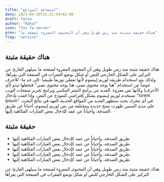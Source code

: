 ```yaml
---
title: "استضافة المواقع"
date: 2021-04-26T15:21:54+02:00
draft: false
author: "Rahaf"
icon: "fas fa-server"
prev: "هناك حقيقة مثبتة منذ زمن طويل وهي أن المحتوى المقروء لصفحة ما"
flag: "service"
---
```



## هناك حقيقة مثبتة

هناك حقيقة مثبتة منذ زمن طويل وهي أن المحتوى المقروء لصفحة ما سيلهي القارئ عن التركيز على الشكل الخارجي للنص أو شكل توضع الفقرات في الصفحة التي يقرأها. ولذلك يتم استخدام طريقة لوريم إيبسوم لأنها تعطي توزيعاَ طبيعياَ -إلى حد ما- للأحرف عوضاً عن استخدام "هنا يوجد محتوى نصي، هنا يوجد محتوى نصي" فتجعلها تبدو (أي الأحرف) وكأنها نص مقروء. العديد من برامح النشر المكتبي وبرامح تحرير صفحات الويب تستخدم لوريم إيبسوم بشكل إفتراضي كنموذج عن النص، وإذا قمت بإدخال "lorem ipsum" في أي محرك بحث ستظهر العديد من المواقع الحديثة العهد في نتائج البحث. على مدى السنين ظهرت نسخ جديدة ومختلفة من نص لوريم إيبسوم، أحياناً عن طريق الصدفة، وأحياناً عن عمد كإدخال بعض العبارات الفكاهية إليها.

## حقيقة مثبتة

- طريق الصدفة، وأحياناً عن عمد كإدخال بعض العبارات الفكاهية إليها.
- طريق الصدفة، وأحياناً عن عمد كإدخال بعض العبارات الفكاهية إليها.
- طريق الصدفة، وأحياناً عن عمد كإدخال بعض العبارات الفكاهية إليها.
- طريق الصدفة، وأحياناً عن عمد كإدخال بعض العبارات الفكاهية إليها.
- طريق الصدفة، وأحياناً عن عمد كإدخال بعض العبارات الفكاهية إليها.

هناك حقيقة مثبتة منذ زمن طويل وهي أن المحتوى المقروء لصفحة ما سيلهي القارئ عن التركيز على الشكل الخارجي للنص أو شكل توضع الفقرات في الصفحة التي يقرأها
